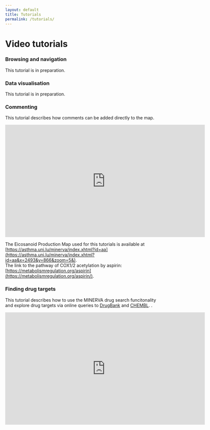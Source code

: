 ```yaml
---
layout: default
title: Tutorials
permalink: /tutorials/
---
```


# Video tutorials

### Browsing and navigation

This tutorial is in preparation.

### Data visualisation

This tutorial is in preparation.

### Commenting

This tutorial describes how comments can be added directly to the map.  

<iframe width="640" height="360"
src="https://www.youtube.com/embed/oTvxOtE5QlE?rel=0&amp;modestbranding=0" frameborder="0" allowfullscreen>
</iframe>

The Eicosanoid Production Map used for this tutorials is available at [https://asthma.uni.lu/minerva/index.xhtml?id=aa](https://asthma.uni.lu/minerva/index.xhtml?id=aa&x=2493&y=866&zoom=5&).  
The link to the pathway of COX1/2 acetylation by aspirin: [https://metabolismregulation.org/aspirin](https://metabolismregulation.org/aspirin/).  

### Finding drug targets

This tutorial describes how to use the MINERVA drug search funcitonality and explore drug targets via online queries to [DrugBank](https://www.drugbank.ca) and [CHEMBL](https://www.ebi.ac.uk/chembl).
.  

<iframe width="640" height="360"
src="https://www.youtube.com/embed/c_SEtCnTII8?rel=0&amp;modestbranding=0" frameborder="0" allowfullscreen>
</iframe>
